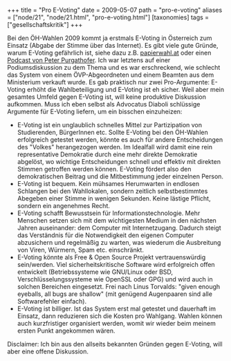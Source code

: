 +++
title = "Pro E-Voting"
date = 2009-05-07
path = "pro-e-voting"
aliases = ["node/21", "node/21.html", "pro-e-voting.html"]
[taxonomies]
tags = ["gesellschaftskritik"]
+++

<p>Bei den &Ouml;H-Wahlen 2009 kommt ja erstmals E-Voting in &Ouml;sterreich zum Einsatz (Abgabe der Stimme &uuml;ber das Internet). Es gibt viele gute Gr&uuml;nde, warum E-Voting gef&auml;hrlich ist, siehe dazu z.B. <a href="http://papierwahl.at/">papierwahl.at</a> oder einen <a href="http://sendungsarchiv.o94.at/get.php?id=094pr3327">Podcast von Peter Purgathofer</a>. Ich war letztens auf einer Podiumsdiskussion zu dem Thema und es war erschreckend, wie schlecht das System von einem &Ouml;VP-Abgeordneten und einem Beamten aus dem Ministerium verkauft wurde. Es gab praktisch nur zwei Pro-Argumente: E-Voting erh&ouml;ht die Wahlbeteiligung und E-Voting ist eh sicher. Weil aber mein gesamtes Umfeld gegen E-Voting ist, will keine produktive Diskussion aufkommen. Muss ich eben selbst als Advocatus Diaboli schl&uuml;ssige Argumente f&uuml;r E-Voting liefern, um ein bisschen einzuheizen:</p>
<ul>
    <li>E-Voting ist ein unglaublich schnelles Mittel zur Partizipation von Studierenden, B&uuml;rgerInnen etc. Sollte E-Voting bei den &Ouml;H-Wahlen erfolgreich getestet werden, k&ouml;nnte es auch f&uuml;r andere Entscheidungen des &quot;Volkes&quot; herangezogen werden. Im Idealfall wird damit eine rein representative Demokratie durch eine mehr direkte Demokratie abgel&ouml;st, wo wichtige Entscheidungen schnell und effektiv mit direkten Stimmen getroffen werden k&ouml;nnen. E-Voting f&ouml;rdert also den demokratischen Beitrag und die Mitbestimmung jeder einzelnen Person.</li>
    <li>E-Voting ist bequem. Kein m&uuml;hsames Herumwarten in endlosen Schlangen bei den Wahllokalen, sondern zeitlich selbstbestimmtes Abegeben einer Stimme in wenigen Sekunden. Keine l&auml;stige Pflicht, sondern ein angenehmes Recht.</li>
    <li>E-Voting schafft Bewusstsein f&uuml;r Informationstechnologie. Mehr Menschen setzen sich mit dem wichtigesten Medium in den n&auml;chsten Jahren auseinander: dem Computer mit Internetzugang. Dadurch steigt das Verst&auml;ndnis f&uuml;r die Notwendigkeit den eigenen Computer abzusichern und regelm&auml;&szlig;ig zu warten, was wiederum die Ausbreitung von Viren, W&uuml;rmern, Spam etc. einschr&auml;nkt.</li>
    <li>E-Voting k&ouml;nnte als Free &amp; Open Source Projekt vertrauensw&uuml;rdig sein/werden. Viel sicherheitskritische Software wird erfolgreich offen entwickelt (Betriebssysteme wie GNU/Linux oder BSD, Verschl&uuml;sselungssysteme wie OpenSSL oder GPG) und wird auch in solchen Bereichen eingesetzt. Frei nach Linus Torvalds: &quot;given enough eyeballs, all bugs are shallow&quot; (mit gen&uuml;gend Augenpaaren sind alle Softwarefehler einfach).</li>
    <li>E-Voting ist billiger. Ist das System erst mal getestet und dauerhaft im Einsatz, dann reduzieren sich die Kosten pro Wahlgang. Wahlen k&ouml;nnen auch kurzfristiger organisiert werden, womit wir wieder beim meinem ersten Punkt angekommen w&auml;ren.</li>
</ul>
<p>Disclaimer: Ich bin aus den allseits bekannten Gr&uuml;nden gegen E-Voting, will aber eine offene Diskussion.</p>
        